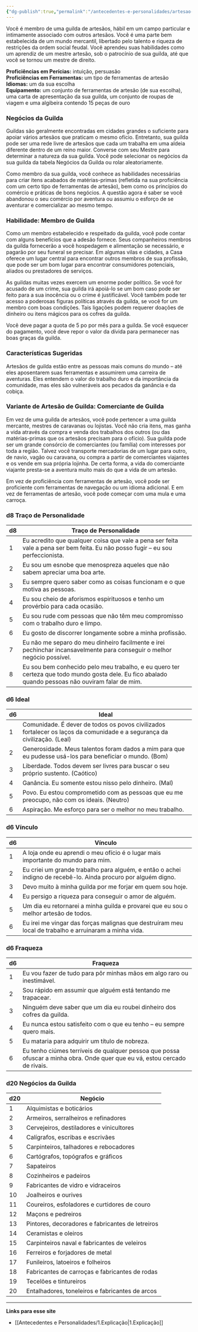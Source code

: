 ```yaml
---
{"dg-publish":true,"permalink":"/antecedentes-e-personalidades/artesao-de-guilda/","created":"2024-07-23T08:29:11.000-03:00"}
---
```


Você é membro de uma guilda de artesãos, hábil em um campo particular e intimamente associado com outros artesãos. Você é uma parte bem estabelecida de um mundo mercantil, libertado pelo talento e riqueza de restrições da ordem social feudal. Você aprendeu suas habilidades como um aprendiz de um mestre artesão, sob o patrocínio de sua guilda, até que você se tornou um mestre de direito.

**Proficiências em Perícias:** intuição, persuasão  
**Proficiências em Ferramentas:** um tipo de ferramentas de artesão  
**Idiomas:** um da sua escolha  
**Equipamento:** um conjunto de ferramentas de artesão (de sua escolha), uma carta de apresentação da sua guilda, um conjunto de roupas de viagem e uma algibeira contendo 15 peças de ouro

### Negócios da Guilda
Guildas são geralmente encontradas em cidades grandes o suficiente para apoiar vários artesãos que praticam o mesmo ofício. Entretanto, sua guilda pode ser uma rede livre de artesãos que cada um trabalha em uma aldeia diferente dentro de um reino maior. Converse com seu Mestre para determinar a natureza da sua guilda. Você pode selecionar os negócios da sua guilda da tabela Negócios da Guilda ou rolar aleatoriamente.

Como membro da sua guilda, você conhece as habilidades necessárias para criar itens acabados de matérias-primas (refletida na sua proficiência com um certo tipo de ferramentas de artesão), bem como os princípios do comércio e práticas de bons negócios. A questão agora é saber se você abandonou o seu comércio por aventura ou assumiu o esforço de se aventurar e comercializar ao mesmo tempo.

### Habilidade: Membro de Guilda
Como um membro estabelecido e respeitado da guilda, você pode contar com alguns benefícios que a adesão fornece. Seus companheiros membros da guilda fornecerão a você hospedagem e alimentação se necessário, e pagarão por seu funeral se precisar. Em algumas vilas e cidades, a Casa oferece um lugar central para encontrar outros membros de sua profissão, que pode ser um bom lugar para encontrar consumidores potenciais, aliados ou prestadores de serviços.

As guildas muitas vezes exercem um enorme poder político. Se você for acusado de um crime, sua guilda irá apoiá-lo se um bom caso pode ser feito para a sua inocência ou o crime é justificável. Você também pode ter acesso a poderosas figuras políticas através da guilda, se você for um membro com boas condições. Tais ligações podem requerer doações de dinheiro ou itens mágicos para os cofres da guilda.

Você deve pagar a quota de 5 po por mês para a guilda. Se você esquecer do pagamento, você deve repor o valor da dívida para permanecer nas boas graças da guilda.

### Características Sugeridas
Artesãos de guilda estão entre as pessoas mais comuns do mundo – até eles aposentarem suas ferramentas e assumirem uma carreira de aventuras. Eles entendem o valor do trabalho duro e da importância da comunidade, mas eles são vulneráveis aos pecados da ganância e da cobiça.

### Variante de Artesão de Guilda: Comerciante de Guilda
Em vez de uma guilda de artesãos, você pode pertencer a uma guilda mercante, mestres de caravanas ou lojistas. Você não cria itens, mas ganha a vida através da compra e venda dos trabalhos dos outros (ou das matérias-primas que os artesãos precisam para o ofício). Sua guilda pode ser um grande consórcio de comerciantes (ou família) com interesses por toda a região. Talvez você transporte mercadorias de um lugar para outro, de navio, vagão ou caravana, ou compra a partir de comerciantes viajantes e os vende em sua própria lojinha. De certa forma, a vida do comerciante viajante presta-se a aventura muito mais do que a vida de um artesão.

Em vez de proficiência com ferramentas de artesão, você pode ser proficiente com ferramentas de navegação ou um idioma adicional. E em vez de ferramentas de artesão, você pode começar com uma mula e uma carroça.

### d8 Traço de Personalidade

| d8  | Traço de Personalidade                                                                                                                             |
| --- | -------------------------------------------------------------------------------------------------------------------------------------------------- |
| 1   | Eu acredito que qualquer coisa que vale a pena ser feita vale a pena ser bem feita. Eu não posso fugir – eu sou perfeccionista.                    |
| 2   | Eu sou um esnobe que menospreza aqueles que não sabem apreciar uma boa arte.                                                                       |
| 3   | Eu sempre quero saber como as coisas funcionam e o que motiva as pessoas.                                                                          |
| 4   | Eu sou cheio de aforismos espirituosos e tenho um provérbio para cada ocasião.                                                                     |
| 5   | Eu sou rude com pessoas que não têm meu compromisso com o trabalho duro e limpo.                                                                   |
| 6   | Eu gosto de discorrer longamente sobre a minha profissão.                                                                                          |
| 7   | Eu não me separo do meu dinheiro facilmente e irei pechinchar incansavelmente para conseguir o melhor negócio possível.                            |
| 8   | Eu sou bem conhecido pelo meu trabalho, e eu quero ter certeza que todo mundo gosta dele. Eu fico abalado quando pessoas não ouviram falar de mim. |

### d6 Ideal

| d6  | Ideal                                                                                                                    |
| --- | ------------------------------------------------------------------------------------------------------------------------ |
| 1   | Comunidade. É dever de todos os povos civilizados fortalecer os laços da comunidade e a segurança da civilização. (Leal) |
| 2   | Generosidade. Meus talentos foram dados a mim para que eu pudesse usá-los para beneficiar o mundo. (Bom)                 |
| 3   | Liberdade. Todos devem ser livres para buscar o seu próprio sustento. (Caótico)                                          |
| 4   | Ganância. Eu somente estou nisso pelo dinheiro. (Mal)                                                                    |
| 5   | Povo. Eu estou comprometido com as pessoas que eu me preocupo, não com os ideais. (Neutro)                               |
| 6   | Aspiração. Me esforço para ser o melhor no meu trabalho.                                                                 |

### d6 Vínculo

| d6  | Vínculo                                                                                                        |
| --- | -------------------------------------------------------------------------------------------------------------- |
| 1   | A loja onde eu aprendi o meu ofício é o lugar mais importante do mundo para mim.                               |
| 2   | Eu criei um grande trabalho para alguém, e então o achei indigno de recebê-lo. Ainda procuro por alguém digno. |
| 3   | Devo muito à minha guilda por me forjar em quem sou hoje.                                                      |
| 4   | Eu persigo a riqueza para conseguir o amor de alguém.                                                          |
| 5   | Um dia eu retornarei a minha guilda e provarei que eu sou o melhor artesão de todos.                           |
| 6   | Eu irei me vingar das forças malignas que destruíram meu local de trabalho e arruinaram a minha vida.          |

### d6 Fraqueza

| d6 | Fraqueza                                                                                                                    |
|----|-----------------------------------------------------------------------------------------------------------------------------|
| 1  | Eu vou fazer de tudo para pôr minhas mãos em algo raro ou inestimável.                                                      |
| 2  | Sou rápido em assumir que alguém está tentando me trapacear.                                                                 |
| 3  | Ninguém deve saber que um dia eu roubei dinheiro dos cofres da guilda.                                                         |
| 4  | Eu nunca estou satisfeito com o que eu tenho – eu sempre quero mais.                                                         |
| 5  | Eu mataria para adquirir um título de nobreza.                                                                                |
| 6  | Eu tenho ciúmes terríveis de qualquer pessoa que possa ofuscar a minha obra. Onde quer que eu vá, estou cercado de rivais. |

### d20 Negócios da Guilda

| d20 | Negócio                                                                                  |
|-----|------------------------------------------------------------------------------------------|
| 1   | Alquimistas e boticários                                                                  |
| 2   | Armeiros, serralheiros e refinadores                                                       |
| 3   | Cervejeiros, destiladores e vinicultores                                                   |
| 4   | Calígrafos, escribas e escrivães                                                           |
| 5   | Carpinteiros, talhadores e rebocadores                                                     |
| 6   | Cartógrafos, topógrafos e gráficos                                                         |
| 7   | Sapateiros                                                                               |
| 8   | Cozinheiros e padeiros                                                                    |
| 9   | Fabricantes de vidro e vidraceiros                                                          |
| 10  | Joalheiros e ourives                                                                       |
| 11  | Coureiros, esfoladores e curtidores de couro                                              |
| 12  | Maçons e pedreiros                                                                        |
| 13  | Pintores, decoradores e fabricantes de letreiros                                          |
| 14  | Ceramistas e oleiros                                                                       |
| 15  | Carpinteiros naval e fabricantes de veleiros                                               |
| 16  | Ferreiros e forjadores de metal                                                            |
| 17  | Funileiros, latoeiros e folheiros                                                           |
| 18  | Fabricantes de carroças e fabricantes de rodas                                           |
| 19  | Tecelões e tintureiros                                                                    |
| 20  | Entalhadores, toneleiros e fabricantes de arcos                                           |
___
**Links para esse site**
- [[Antecedentes e Personalidades/1.Explicação\|1.Explicação]]